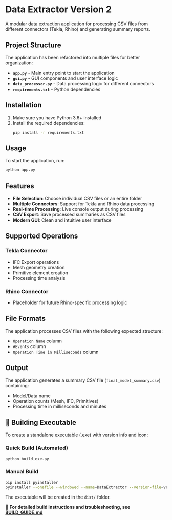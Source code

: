 # Data Extractor Version 2

A modular data extraction application for processing CSV files from different connectors (Tekla, Rhino) and generating summary reports.

## Project Structure

The application has been refactored into multiple files for better organization:

- **`app.py`** - Main entry point to start the application
- **`gui.py`** - GUI components and user interface logic
- **`data_processor.py`** - Data processing logic for different connectors
- **`requirements.txt`** - Python dependencies

## Installation

1. Make sure you have Python 3.6+ installed
2. Install the required dependencies:
   ```bash
   pip install -r requirements.txt
   ```

## Usage

To start the application, run:

```bash
python app.py
```

## Features

- **File Selection**: Choose individual CSV files or an entire folder
- **Multiple Connectors**: Support for Tekla and Rhino data processing
- **Real-time Processing**: Live console output during processing
- **CSV Export**: Save processed summaries as CSV files
- **Modern GUI**: Clean and intuitive user interface

## Supported Operations

### Tekla Connector
- IFC Export operations
- Mesh geometry creation
- Primitive element creation
- Processing time analysis

### Rhino Connector
- Placeholder for future Rhino-specific processing logic

## File Formats

The application processes CSV files with the following expected structure:
- `Operation Name` column
- `#Events` column  
- `Operation Time in Milliseconds` column

## Output

The application generates a summary CSV file (`final_model_summary.csv`) containing:
- Model/Data name
- Operation counts (Mesh, IFC, Primitives)
- Processing time in milliseconds and minutes

## 🚀 Building Executable

To create a standalone executable (.exe) with version info and icon:

### Quick Build (Automated)
```bash
python build_exe.py
```

### Manual Build
```bash
pip install pyinstaller
pyinstaller --onefile --windowed --name=DataExtractor --version-file=version_info.txt --icon=icon.ico app.py
```

The executable will be created in the `dist/` folder.

📖 **For detailed build instructions and troubleshooting, see [BUILD_GUIDE.md](BUILD_GUIDE.md)** 